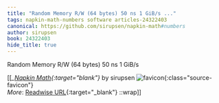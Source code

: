 ```yaml
---
title: "Random Memory R/W (64 bytes) 50 ns 1 GiB/s ..."
tags: napkin-math-numbers software articles-24322403
canonical: https://github.com/sirupsen/napkin-math#numbers
author: sirupsen
book: 24322403
hide_title: true
---
```


Random Memory R/W (64 bytes) 50 ns 1 GiB/s


[[<cite>_[Napkin Math](https://github.com/sirupsen/napkin-math#numbers){:target="_blank"}_</cite> by sirupsen ![favicon](https://s2.googleusercontent.com/s2/favicons?domain=github.com){:class="source-favicon"}<br>
_More_: [Readwise URL](https://readwise.io/open/475210490){:target="_blank"}
::wrap]]